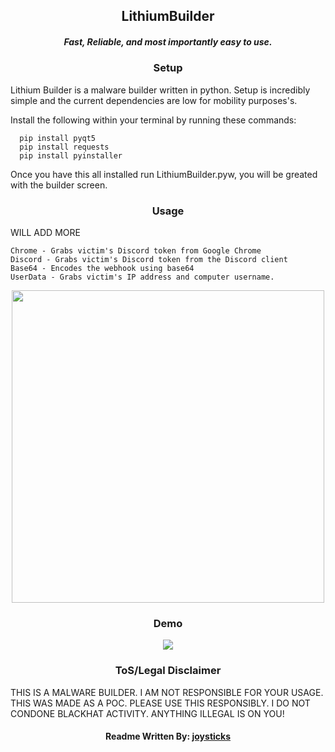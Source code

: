 <p align="center">
</p>

<h2 align="center">LithiumBuilder</h2> 
<h5 align="center">Fast, Reliable, and most importantly easy to use.</h5>

<h3 align="center">Setup</h3>

Lithium Builder is a malware builder written in python. Setup is incredibly simple and the current dependencies are low for mobility purposes's. 

Install the following within your terminal by running these commands:
```
  pip install pyqt5
  pip install requests
  pip install pyinstaller
```
Once you have this all installed run LithiumBuilder.pyw, you will be greated with the builder screen.

<h3 align="center">Usage</h3>
WILL ADD MORE


```
Chrome - Grabs victim's Discord token from Google Chrome
Discord - Grabs victim's Discord token from the Discord client
Base64 - Encodes the webhook using base64
UserData - Grabs victim's IP address and computer username.
```
<p align="center">
  <img width="500" height="500" src="https://cdn.discordapp.com/attachments/717866583543906359/719729599801589820/unknown.png">
</p>

<h3 align="center">Demo</h3>
<p align="center">
  <img src="https://cdn.discordapp.com/attachments/712876939593121823/719741762603712512/unknown_4.png">
</p>

<h3 align="center">ToS/Legal Disclaimer</h3>

THIS IS A MALWARE BUILDER. I AM NOT RESPONSIBLE FOR YOUR USAGE. THIS WAS MADE AS A POC. PLEASE USE THIS RESPONSIBLY. I DO NOT CONDONE BLACKHAT ACTIVITY. ANYTHING ILLEGAL IS ON YOU!

<h4 align="center">Readme Written By: <a href="https://github.com/joysticks">joysticks</a></h2>
